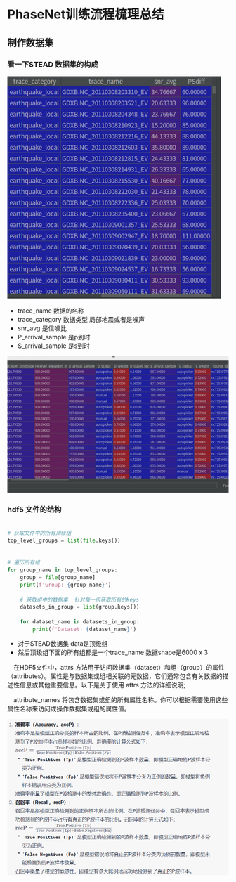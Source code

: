 # PhaseNet训练流程梳理总结


## 制作数据集

### 看一下STEAD 数据集的构成


![图 0](../images/6c1feb5350c91ab83a42841175d2264c104c5e7a772ceba4102988184a1880ed.png)  

* trace_name 数据的名称
* trace_category 数据类型  局部地震或者是噪声
* snr_avg 是信噪比
* P_arrival_sample 是p到时
* S_arrival_sample 是s到时

![图 1](../images/e78da611279a25d4327fcf4a4b9b0f9857c91bd55b9584831c1c8c87e165caf8.png)  


### hdf5 文件的结构

```py

# 获取文件中的所有顶级组
top_level_groups = list(file.keys())


# 遍历所有组
for group_name in top_level_groups:
    group = file[group_name]
    print(f'Group: {group_name}')
    
    # 获取组中的数据集  针对每一组获取所有的keys
    datasets_in_group = list(group.keys())
    
    for dataset_name in datasets_in_group:
        print(f'Dataset: {dataset_name}')
```


* 对于STEAD数据集  data是顶级组
* 然后顶级组下面的所有组都是一个trace_name 数据shape是6000 x 3


&emsp;在HDF5文件中，attrs 方法用于访问数据集（dataset）和组（group）的属性（attributes）。属性是与数据集或组相关联的元数据，它们通常包含有关数据的描述性信息或其他重要信息。以下是关于使用 attrs 方法的详细说明;

&emsp;attribute_names 将包含数据集或组的所有属性名称。你可以根据需要使用这些属性名称来访问或操作数据集或组的属性值。

![图 2](../images/24ecbdf2a3f0e790951fd77cf7a59195fc73e7591a7a837b6e493244eb91fcf6.png)  
